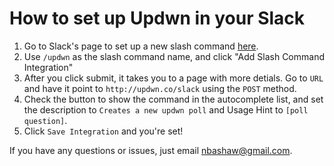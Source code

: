 # How to set up Updwn in your Slack

1. Go to Slack's page to set up a new slash command [here](https://slack.com/services/new/slash-commands).
2. Use `/updwn` as the slash command name, and click "Add Slash Command Integration"
3. After you click submit, it takes you to a page with more detials. Go to `URL` and have it point to `http://updwn.co/slack` using the `POST` method.
4. Check the button to show the command in the autocomplete list, and set the description to `Creates a new updwn poll` and Usage Hint to `[poll question]`.
5. Click `Save Integration` and you're set!

If you have any questions or issues, just email nbashaw@gmail.com. 
